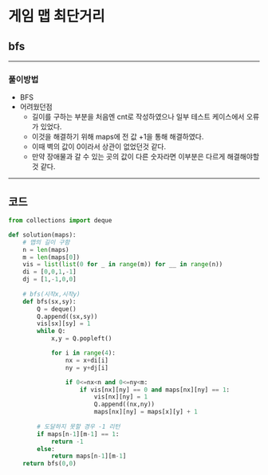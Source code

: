 # 게임 맵 최단거리

## bfs

---
### 풀이방법
- BFS
- 어려웠던점
  - 길이를 구하는 부분을 처음엔 cnt로 작성하였으나 일부 테스트 케이스에서 오류가 있었다.
  - 이것을 해결하기 위해 maps에 전 값 +1을 통해 해결하였다.
  - 이때 벽의 값이 0이라서 상관이 없었던것 같다.
  - 만약 장애물과 갈 수 있는 곳의 값이 다른 숫자라면 이부분은 다르게 해결해야할것 같다.

---
## 코드
```python
from collections import deque

def solution(maps):
    # 맵의 길이 구함
    n = len(maps)
    m = len(maps[0])
    vis = list(list(0 for _ in range(m)) for __ in range(n))
    di = [0,0,1,-1]
    dj = [1,-1,0,0]
    
    # bfs(시작x,시작y)
    def bfs(sx,sy):
        Q = deque()
        Q.append((sx,sy))
        vis[sx][sy] = 1
        while Q:
            x,y = Q.popleft()

            for i in range(4):
                nx = x+di[i]
                ny = y+dj[i]

                if 0<=nx<n and 0<=ny<m:
                    if vis[nx][ny] == 0 and maps[nx][ny] == 1:
                        vis[nx][ny] = 1
                        Q.append((nx,ny))
                        maps[nx][ny] = maps[x][y] + 1
        
        # 도달하지 못할 경우 -1 리턴
        if maps[n-1][m-1] == 1:
            return -1
        else:
            return maps[n-1][m-1]
    return bfs(0,0)

```